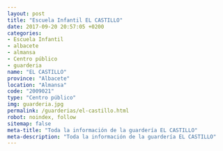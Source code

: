```yaml
---
layout: post
title: "Escuela Infantil EL CASTILLO"
date: 2017-09-20 20:57:05 +0200
categories:
- Escuela Infantil
- albacete
- almansa
- Centro público
- guarderia
name: "EL CASTILLO"
province: "Albacete"
location: "Almansa"
code: "2009021"
type: "Centro público"
img: guarderia.jpg
permalink: /guarderias/el-castillo.html
robot: noindex, follow
sitemap: false
meta-title: "Toda la información de la guardería EL CASTILLO"
meta-description: "Toda la información de la guardería EL CASTILLO"
---
```

